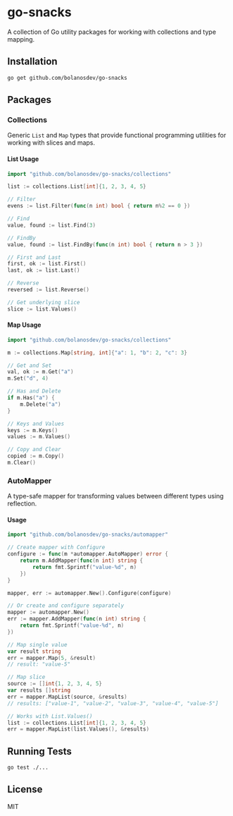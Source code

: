 # go-snacks

A collection of Go utility packages for working with collections and type mapping.

## Installation

```bash
go get github.com/bolanosdev/go-snacks
```

## Packages

### Collections

Generic `List` and `Map` types that provide functional programming utilities for working with slices and maps.

#### List Usage

```go
import "github.com/bolanosdev/go-snacks/collections"

list := collections.List[int]{1, 2, 3, 4, 5}

// Filter
evens := list.Filter(func(n int) bool { return n%2 == 0 })

// Find
value, found := list.Find(3)

// FindBy
value, found := list.FindBy(func(n int) bool { return n > 3 })

// First and Last
first, ok := list.First()
last, ok := list.Last()

// Reverse
reversed := list.Reverse()

// Get underlying slice
slice := list.Values()
```

#### Map Usage

```go
import "github.com/bolanosdev/go-snacks/collections"

m := collections.Map[string, int]{"a": 1, "b": 2, "c": 3}

// Get and Set
val, ok := m.Get("a")
m.Set("d", 4)

// Has and Delete
if m.Has("a") {
    m.Delete("a")
}

// Keys and Values
keys := m.Keys()
values := m.Values()

// Copy and Clear
copied := m.Copy()
m.Clear()
```

### AutoMapper

A type-safe mapper for transforming values between different types using reflection.

#### Usage

```go
import "github.com/bolanosdev/go-snacks/automapper"

// Create mapper with Configure
configure := func(m *automapper.AutoMapper) error {
    return m.AddMapper(func(n int) string {
        return fmt.Sprintf("value-%d", n)
    })
}

mapper, err := automapper.New().Configure(configure)

// Or create and configure separately
mapper := automapper.New()
err := mapper.AddMapper(func(n int) string {
    return fmt.Sprintf("value-%d", n)
})

// Map single value
var result string
err = mapper.Map(5, &result)
// result: "value-5"

// Map slice
source := []int{1, 2, 3, 4, 5}
var results []string
err = mapper.MapList(source, &results)
// results: ["value-1", "value-2", "value-3", "value-4", "value-5"]

// Works with List.Values()
list := collections.List[int]{1, 2, 3, 4, 5}
err = mapper.MapList(list.Values(), &results)
```

## Running Tests

```bash
go test ./...
```

## License

MIT

